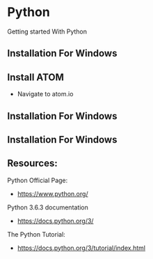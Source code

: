 # Python
Getting started With Python

## Installation For Windows

## Install ATOM
- Navigate to atom.io
## Installation For Windows
## Installation For Windows

## Resources:
Python Official Page:
- https://www.python.org/

Python 3.6.3 documentation
- https://docs.python.org/3/

The Python Tutorial:
- https://docs.python.org/3/tutorial/index.html
